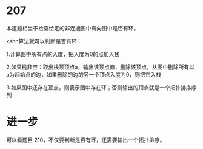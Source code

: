 # 207
本道题相当于检查给定的非连通图中有向图中是否有环。

kahn算法就可以判断是否有环：

1.计算图中所有点的入度，把入度为0的点加入栈

2.如果栈非空：取出栈顶顶点a，输出该顶点值，删除该顶点，从图中删除所有以a为起始点的边，如果删除的边的另一个顶点入度为0，则把它入栈

3.如果图中还存在顶点，则表示图中存在环；否则输出的顶点就是一个拓扑排序序列

# 进一步
可以看题目 210，不仅要判断是否有环，还需要输出一个拓扑排序。


